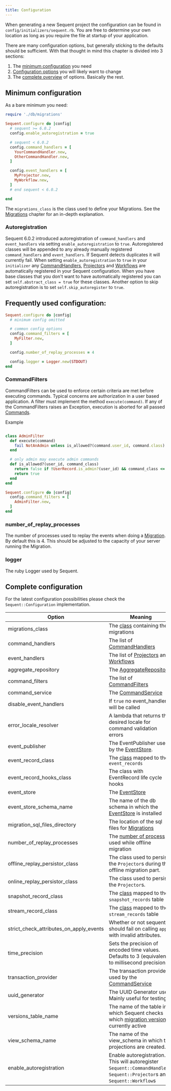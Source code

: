 ```yaml
---
title: Configuration
---
```


When generating a new Sequent project the configuration can be found in `config/initializers/sequent.rb`.
You are free to determine your own location as long as you require the file at startup of your application.

There are many configuration options, but generally sticking to the defaults should be sufficient. With that thought in
mind this chapter is divided into 3 sections:

1. The [minimum configuration](#minimum-configuration) you need
2. [Configuration options](#frequently-used-configuration) you will likely want to change
3. The [complete overview](#complete-configuration) of options. Basically the rest.

## Minimum configuration

As a bare minimum you need:

```ruby
require './db/migrations'

Sequent.configure do |config|
  # sequent >= 6.0.2
  config.enable_autoregistration = true

  # sequent < 6.0.2
  config.command_handlers = [
    YourCommandHandler.new,
    OtherCommandHandler.new,
  ]

  config.event_handlers = [
    MyProjector.new,
    MyWorkflow.new,
  ]
  # end sequent < 6.0.2

end
```

The `migrations_class` is the class used to define your Migrations. See the [Migrations](migrations.html) chapter for an
in-depth explanation.

### Autoregistration
Sequent 6.0.2 introduced autoregistration of `command_handlers` and `event_handlers` via
setting `enable_autoregistration` to `true`.
Autoregistered classes will be appended to any already manually registered `command_handlers` and `event_handlers`. If
Sequent detects duplicates it will currently fail.
When setting `enable_autoregistration` to `true` in your `initializer`
any [CommandHandlers](command-handler.html), [Projectors](projector.html) and [Workflows](workflow.html) are
automatically registered in your Sequent configuration.
When you have base classes that you don't want to have automatically registered you can
set `self.abstract_class = true` for these classes. Another option to skip autoregistration is to set
`self.skip_autoregister` to `true`.

## Frequently used configuration:

```ruby
Sequent.configure do |config|
  # minimum config omitted

  # common config options
  config.command_filters = [
    MyFilter.new,
  ]

  config.number_of_replay_processes = 4

  config.logger = Logger.new(STDOUT)
end
```

### CommandFilters

CommandFilters can be used to enforce certain criteria are met before executing commands. Typical
concerns are authorization in a user based application. A filter must implement the method `execute(command)`.
If any of the CommandFilters raises an Exception, execution is aborted for all passed [Commands](command.html).

Example

```ruby

class AdminFilter
  def execute(command)
    fail NotAnAdmin unless is_allowed?(command.user_id, command.class)
  end

  # only admin may execute admin commands
  def is_allowed?(user_id, command_class)
    return false if !UserRecord.is_admin?(user_id) && command_class <= AdminCommand
    return true
  end
end

Sequent.configure do |config|
  config.command_filters = [
    AdminFilter.new,
  ]
end
```

### number_of_replay_processes

The number of processes used to replay the events when doing a [Migration](migration.html). By default this is 4.
This should be adjusted to the capacity of your server running the Migration.

### logger

The ruby Logger used by Sequent.

## Complete configuration

For the latest configuration possibilities please check the `Sequent::Configuration` implementation.

| Option                                  | Meaning                                                                                                                       | Default Value                                                      |
|-----------------------------------------|-------------------------------------------------------------------------------------------------------------------------------|--------------------------------------------------------------------|
| migrations_class                        | The [class](#minimum-configuration) containing the migrations                                                                 | `'Migrations'`                                                     |
| command_handlers                        | The list of [CommandHandlers](command-handler.html)                                                                           | `[]`                                                               |
| event_handlers                          | The list of [Projectors](projector.html) and [Workflows](workflow.html)                                                       | `[]`                                                               |
| aggregate_repository                    | The [AggregateRepository](aggregate-repository.html)                                                                          | `Sequent::Core::AggregateRepository.new`                           |
| command_filters                         | The list of [CommandFilters](#commandfilters)                                                                                 | `[]`                                                               |
| command_service                         | The [CommandService](command-service.html)                                                                                    | `Sequent::Core::CommandService.new`                                |
| disable_event_handlers                  | If `true` no event_handlers will be called                                                                                    | `false`                                                            |
| error_locale_resolver                   | A lambda that returns the desired locale for command validation errors                                                        | `-> { I18n.locale &#124;&#124; :en }`                              |
| event_publisher                         | The EventPublisher used by the [EventStore](event_store.html).                                                                | `Sequent::Core::EventPublisher.new`                                |
| event_record_class                      | The [class](event_store.html) mapped to the `event_records`                                                                   | `Sequent::Core::EventRecord`                                       |
| event_record_hooks_class                | The class with EventRecord life cycle hooks                                                                                   | `Sequent::Core::EventRecordHooks`                                  |
| event_store                             | The [EventStore](event_store.html)                                                                                            | `Sequent::Core::EventStore.new`                                    |
| event_store_schema_name                 | The name of the db schema in which the [EventStore](event_store.html) is installed                                            | `'sequent_schema'`                                                 |
| migration_sql_files_directory           | The location of the sql files for [Migrations](migrations.html)                                                               | `'db/tables'`                                                      |
| number_of_replay_processes              | The [number of process](#number_of_replay_processes) used while offline migration                                             | `4`                                                                |
| offline_replay_persistor_class          | The class used to persist the `Projector`s during the offline migration part.                                                 | `Sequent::Core::Persistors::ActiveRecordPersistor`                 |
| online_replay_persistor_class           | The class used to persist the `Projector`s.                                                                                   | `Sequent::Core::Persistors::ActiveRecordPersistor`                 |
| snapshot_record_class                   | The [class](event_store.html) mapped to the `snapshot_records` table                                                          | `Sequent::Core::SnapshotRecord`                                     |
| stream_record_class                     | The [class](event_store.html) mapped to the `stream_records` table                                                            | `Sequent::Core::StreamRecord`                                      |
| strict_check_attributes_on_apply_events | Whether or not sequent should fail on calling `apply` with invalid attributes.                                                | `false`. Will be enabled by default in the next major release.     |
| time_precision                          | Sets the precision of encoded time values. Defaults to 3 (equivalent to millisecond precision)                                | `ActiveSupport::JSON::Encoding.time_precision`                     |
| transaction_provider                    | The transaction provider used by the [CommandService](command-service.html)                                                   | `Sequent::Core::Transactions::ActiveRecordTransactionProvider.new` |
| uuid_generator                          | The UUID Generator used. Mainly useful for testing                                                                            | `Sequent::Core::RandomUuidGenerator`                               |
| versions_table_name                     | The name of the table in which Sequent checks which [migration version](migrations.html) is currently active                  | `'sequent_versions'`                                               |
| view_schema_name                        | The name of the view_schema in which the projections are created.                                                             | `'view_schema'`                                                    |
| enable_autoregistration                 | Enable autoregistration. This will autoregister `Sequent::CommandHandler`s, `Sequent::Projector`s and `Sequent::Workflow`s    | `false`                                                            |
